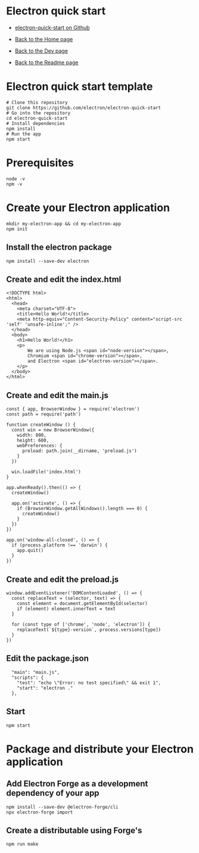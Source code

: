 # Electron quick start
- [electron-quick-start on Github](https://github.com/electron/electron-quick-start)

- [Back to the Home page](../../README.md)
- [Back to the Dev page](../README.md)
- [Back to the Readme page](README.md)

# Electron quick start template
```
# Clone this repository
git clone https://github.com/electron/electron-quick-start
# Go into the repository
cd electron-quick-start
# Install dependencies
npm install
# Run the app
npm start
```


# Prerequisites
```
node -v
npm -v
```


# Create your Electron application
```
mkdir my-electron-app && cd my-electron-app
npm init
```

## Install the electron package
```
npm install --save-dev electron
```

## Create and edit the index.html
```
<!DOCTYPE html>
<html>
  <head>
    <meta charset="UTF-8">
    <title>Hello World!</title>
    <meta http-equiv="Content-Security-Policy" content="script-src 'self' 'unsafe-inline';" />
  </head>
  <body>
    <h1>Hello World!</h1>
    <p>
        We are using Node.js <span id="node-version"></span>,
        Chromium <span id="chrome-version"></span>,
        and Electron <span id="electron-version"></span>.
    </p>
  </body>
</html>
```

## Create and edit the main.js
```
const { app, BrowserWindow } = require('electron')
const path = require('path')

function createWindow () {
  const win = new BrowserWindow({
    width: 800,
    height: 600,
    webPreferences: {
      preload: path.join(__dirname, 'preload.js')
    }
  })

  win.loadFile('index.html')
}

app.whenReady().then(() => {
  createWindow()

  app.on('activate', () => {
    if (BrowserWindow.getAllWindows().length === 0) {
      createWindow()
    }
  })
})

app.on('window-all-closed', () => {
  if (process.platform !== 'darwin') {
    app.quit()
  }
})
```

## Create and edit the preload.js
```
window.addEventListener('DOMContentLoaded', () => {
  const replaceText = (selector, text) => {
    const element = document.getElementById(selector)
    if (element) element.innerText = text
  }

  for (const type of ['chrome', 'node', 'electron']) {
    replaceText(`${type}-version`, process.versions[type])
  }
})
```

## Edit the package.json
```
  "main": "main.js",
  "scripts": {
    "test": "echo \"Error: no test specified\" && exit 1",
    "start": "electron ."
  },
```

## Start
```
npm start
```


# Package and distribute your Electron application

## Add Electron Forge as a development dependency of your app
```
npm install --save-dev @electron-forge/cli
npx electron-forge import
```

## Create a distributable using Forge's
```
npm run make
```
